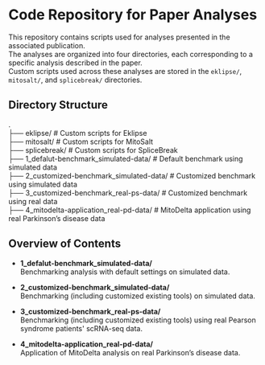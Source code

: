 # Code Repository for Paper Analyses

This repository contains scripts used for analyses presented in the associated publication.  
The analyses are organized into four directories, each corresponding to a specific analysis described in the paper.  
Custom scripts used across these analyses are stored in the `eklipse/`, `mitosalt/`, and `splicebreak/` directories.  

## Directory Structure
.  
├── eklipse/ # Custom scripts for Eklipse  
├── mitosalt/ # Custom scripts for MitoSalt  
├── splicebreak/ # Custom scripts for SpliceBreak  
├── 1_defalut-benchmark_simulated-data/ # Default benchmark using simulated data  
├── 2_customized-benchmark_simulated-data/ # Customized benchmark using simulated data  
├── 3_customized-benchmark_real-ps-data/ # Customized benchmark using real data  
├── 4_mitodelta-application_real-pd-data/ # MitoDelta application using real Parkinson’s disease data  

## Overview of Contents

- **1_defalut-benchmark_simulated-data/**  
  Benchmarking analysis with default settings on simulated data.

- **2_customized-benchmark_simulated-data/**  
  Benchmarking (including customized existing tools) on simulated data.

- **3_customized-benchmark_real-ps-data/**  
  Benchmarking (including customized existing tools) using real Pearson syndrome patients' scRNA-seq data.

- **4_mitodelta-application_real-pd-data/**  
  Application of MitoDelta analysis on real Parkinson’s disease data.

